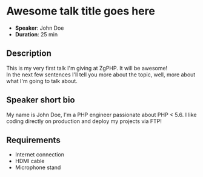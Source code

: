 # Awesome talk title goes here

- __Speaker__: John Doe
- __Duration__: 25 min

## Description

This is my very first talk I'm giving at ZgPHP. It will be awesome!  
In the next few sentences I'll tell you more about the topic, well, more about 
what I'm going to talk about.


## Speaker short bio

My name is John Doe, I'm a PHP engineer passionate about PHP < 5.6. I like coding directly on production and 
deploy my projects via FTP!

## Requirements
- Internet connection
- HDMI cable
- Microphone stand
